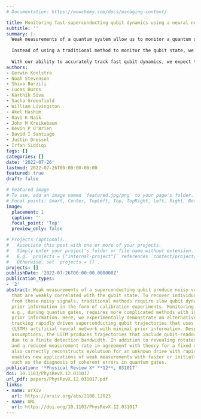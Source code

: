 ```yaml
---
# Documentation: https://wowchemy.com/docs/managing-content/

title: Monitoring fast superconducting qubit dynamics using a neural network
subtitle: ''
summary: |-
  Weak measurements of a quantum system allow us to monitor a quantum state in real time with only a small disturbance. Finding the quantum state from a series of weak measurements typically involves a “quantum filter” derived from basic laws of quantum mechanics. This traditional weak measurement approach works well if the quantum state changes slowly compared with the detector response time. However, if the qubit changes rapidly, traditional methods that reconstruct the quantum state fail because the detector affects our best estimate of the quantum state. In our experiment, we use weak measurements to monitor fast dynamics of a superconducting qubit coupled to a readout resonator.
  
  Instead of using a traditional method to monitor the qubit state, we develop a new method with a long short-term memory neural network, which learns the quantum mechanics responsible for the state trajectories by itself. The long short-term memory neural network also learns an unexpected correction to the standard quantum filter, which is most clearly visible in the stochastic measurement disturbance of the fast qubit trajectories. Our newly developed theory shows that this correction can be well explained by the memory effect of the detector.
  
  With our ability to accurately track fast qubit dynamics, we expect to see new applications of weak measurements such as diagnosing qubit gates in quantum processors and continuous measurements for quantum error correction.
authors:
- Gerwin Koolstra
- Noah Stevenson
- Shiva Barzili
- Lucas Burns
- Karthik Siva
- Sacha Greenfield
- William Livingston
- Akel Hashim
- Ravi K Naik
- John M Kreikebaum
- Kevin P O'Brien
- David I Santiago
- Justin Dressel
- Irfan Siddiqi
tags: []
categories: []
date: '2022-07-26'
lastmod: 2022-07-26T00:00:00-00:00
featured: true
draft: false

# Featured image
# To use, add an image named `featured.jpg/png` to your page's folder.
# Focal points: Smart, Center, TopLeft, Top, TopRight, Left, Right, BottomLeft, Bottom, BottomRight.
image:
  placement: 1
  caption: ''
  focal_point: 'Top'
  preview_only: false

# Projects (optional).
#   Associate this post with one or more of your projects.
#   Simply enter your project's folder or file name without extension.
#   E.g. `projects = ["internal-project"]` references `content/project/deep-learning/index.md`.
#   Otherwise, set `projects = []`.
projects: []
publishDate: '2022-07-26T00:00:00.000000Z'
publication_types:
- '2'
abstract: Weak measurements of a superconducting qubit produce noisy voltage signals 
  that are weakly correlated with the qubit state. To recover individual quantum trajectories 
  from these noisy signals, traditional methods require slow qubit dynamics and substantial 
  prior information in the form of calibration experiments. Monitoring rapid qubit dynamics, 
  e.g., during quantum gates, requires more complicated methods with increased demand for 
  prior information. Here, we experimentally demonstrate an alternative method for accurately 
  tracking rapidly driven superconducting qubit trajectories that uses a long short-term memory 
  (LSTM) artificial neural network with minimal prior information. Despite few training 
  assumptions, the LSTM produces trajectories that include qubit-readout resonator correlations 
  due to a finite detection bandwidth. In addition to revealing rotated measurement eigenstates 
  and a reduced measurement rate in agreement with theory for a fixed drive, the trained LSTM 
  also correctly reconstructs evolution for an unknown drive with rapid modulation. Our work 
  enables new applications of weak measurements with faster or initially unknown qubit dynamics, 
  such as the diagnosis of coherent errors in quantum gates.
publication: '*Physical Review X* **12**, 031017'
doi: 10.1103/PhysRevX.12.031017
url_pdf: papers/PhysRevX.12.031017.pdf
links:
- name: arXiv
  url: https://arxiv.org/abs/2108.12023
- name: URL
  url: https://doi.org/10.1103/PhysRevX.12.031017
---
```

